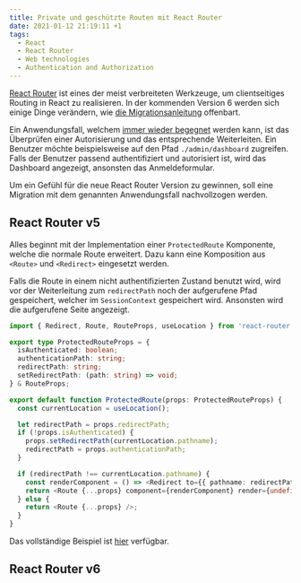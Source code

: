 ```yaml
---
title: Private und geschützte Routen mit React Router
date: 2021-01-12 21:19:11 +1
tags:
  - React
  - React Router
  - Web technologies
  - Authentication and Authorization
---
```


[React Router](https://reactrouter.com/) ist eines der meist verbreiteten Werkzeuge, um clientseitiges Routing in React zu realisieren. In der kommenden Version 6 werden sich einige Dinge verändern, wie [die Migrationsanleitung](https://github.com/ReactTraining/react-router/blob/dev/docs/advanced-guides/migrating-5-to-6.md) offenbart.

Ein Anwendungsfall, welchem [immer wieder begegnet](https://stackoverflow.com/questions/47747754/how-to-rewrite-the-protected-private-route-using-typescript-and-react-router-4-a) werden kann, ist das Überprüfen einer Autorisierung und das entsprechende Weiterleiten. Ein Benutzer möchte beispielsweise auf den Pfad `./admin/dashboard` zugreifen. Falls der Benutzer passend authentifiziert und autorisiert ist, wird das Dashboard angezeigt, ansonsten das Anmeldeformular.

Um ein Gefühl für die neue React Router Version zu gewinnen, soll eine Migration mit dem genannten Anwendungsfall nachvollzogen werden.

## React Router v5

Alles beginnt mit der Implementation einer `ProtectedRoute` Komponente, welche die normale Route erweitert. Dazu kann eine Komposition aus `<Route>` und `<Redirect>` eingesetzt werden.

Falls die Route in einem nicht authentifizierten Zustand benutzt wird, wird vor der Weiterleitung zum `redirectPath` noch der aufgerufene Pfad gespeichert, welcher im `SessionContext` gespeichert wird. Ansonsten wird die aufgerufene Seite angezeigt.

```typescript
import { Redirect, Route, RouteProps, useLocation } from 'react-router';

export type ProtectedRouteProps = {
  isAuthenticated: boolean;
  authenticationPath: string;
  redirectPath: string;
  setRedirectPath: (path: string) => void;
} & RouteProps;

export default function ProtectedRoute(props: ProtectedRouteProps) {
  const currentLocation = useLocation();

  let redirectPath = props.redirectPath;
  if (!props.isAuthenticated) {
    props.setRedirectPath(currentLocation.pathname);
    redirectPath = props.authenticationPath;
  }

  if (redirectPath !== currentLocation.pathname) {
    const renderComponent = () => <Redirect to={{ pathname: redirectPath }} />;
    return <Route {...props} component={renderComponent} render={undefined} />;
  } else {
    return <Route {...props} />;
  }
}
```

Das vollständige Beispiel ist [hier](https://github.com/openscript/react-router-private-protected-routes/tree/react-router-5) verfügbar.

## React Router v6
